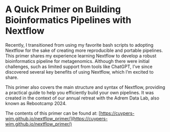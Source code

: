 # A Quick Primer on Building Bioinformatics Pipelines with Nextflow

Recently, I transitioned from using my favorite bash scripts to adopting Nextflow for the sake of creating more reproducible and portable pipelines. This primer shares my experience learning Nextflow to develop a robust bioinformatics pipeline for metagenomics. Although there were initial challenges, such as limited support from tools like ChatGPT, I’ve since discovered several key benefits of using Nextflow, which I’m excited to share.

This primer also covers the main structure and syntax of Nextflow, providing a practical guide to help you efficiently build your own pipelines. It was created in the context of our annual retreat with the Adrem Data Lab, also known as Rebootcamp 2024.

The contents of this primer can be found at: [https://cuypers-wim.github.io/nextflow_primer/](https://cuypers-wim.github.io/nextflow_primer/)